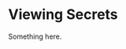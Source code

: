 [title]: # (Viewing Secrets)
[tags]: # (XXX)
[priority]: # (4814)
# Viewing Secrets
Something here.
